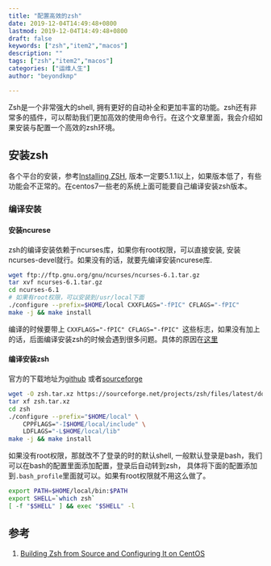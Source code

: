 ```yaml
---
title: "配置高效的zsh"
date: 2019-12-04T14:49:48+0800
lastmod: 2019-12-04T14:49:48+0800
draft: false
keywords: ["zsh","item2","macos"]
description: ""
tags: ["zsh","item2","macos"]
categories: ["运维人生"]
author: "beyondkmp"

---
```


Zsh是一个非常强大的shell, 拥有更好的自动补全和更加丰富的功能。zsh还有非常多的插件，可以帮助我们更加高效的使用命令行。在这个文章里面，我会介绍如果安装与配置一个高效的zsh环境。

## 安装zsh

各个平台的安装，参考[Installing ZSH](https://github.com/ohmyzsh/ohmyzsh/wiki/Installing-ZSH), 版本一定要5.1.1以上，如果版本低了，有些功能会不正常的。在centos7一些老的系统上面可能要自己编译安装zsh版本。

<!--more-->

### 编译安装

#### 安装ncurese

zsh的编译安装依赖于ncurses库，如果你有root权限，可以直接安装, 安装ncurses-devel就行。如果没有的话，就要先编译安装ncurese库.

```bash
wget ftp://ftp.gnu.org/gnu/ncurses/ncurses-6.1.tar.gz
tar xvf ncurses-6.1.tar.gz
cd ncurses-6.1
# 如果有root权限，可以安装到/usr/local下面
./configure --prefix=$HOME/local CXXFLAGS="-fPIC" CFLAGS="-fPIC"
make -j && make install
```

编译的时候要带上 `CXXFLAGS="-fPIC" CFLAGS="-fPIC" `这些标志，如果没有加上的话，后面编译安装zsh的时候会遇到很多问题。具体的原因在[这里](https://unix.stackexchange.com/questions/123597/building-zsh-without-admin-priv-no-terminal-handling-library-found)


#### 编译安装zsh

官方的下载地址为[github](https://github.com/zsh-users/zsh) 或者[sourceforge](https://sourceforge.net/projects/zsh/files/latest/download)

```bash
wget -O zsh.tar.xz https://sourceforge.net/projects/zsh/files/latest/download
tar xf zsh.tar.xz
cd zsh
./configure --prefix="$HOME/local" \
    CPPFLAGS="-I$HOME/local/include" \
    LDFLAGS="-L$HOME/local/lib"
make -j && make install
```

如果没有root权限，那就改不了登录的时的默认shell, 一般默认登录是bash，我们可以在bash的配置里面添加配置，登录后自动转到zsh， 具体将下面的配置添加到`.bash_profile`里面就可以。如果有root权限就不用这么做了。

```bash
export PATH=$HOME/local/bin:$PATH
export SHELL=`which zsh`
[ -f "$SHELL" ] && exec "$SHELL" -l
```

## 参考
1. [Building Zsh from Source and Configuring It on CentOS](https://jdhao.github.io/2018/10/13/centos_zsh_install_use/)
